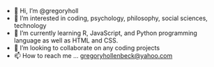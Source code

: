 - 👋 Hi, I’m @gregoryholl
- 👀 I’m interested in coding, psychology, philosophy, social sciences, technology
- 🌱 I’m currently learning R, JavaScript, and Python programming language as well as HTML and CSS.
- 💞️ I’m looking to collaborate on any coding projects
- 📫 How to reach me ... gregoryhollenbeck@yahoo.com

<!---
gregoryholl/gregoryholl is a ✨ special ✨ repository because its `README.md` (this file) appears on your GitHub profile.
You can click the Preview link to take a look at your changes.
--->
